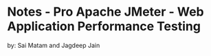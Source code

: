 Notes - Pro Apache JMeter - Web Application Performance Testing
=======================================================

by: Sai Matam and Jagdeep Jain




